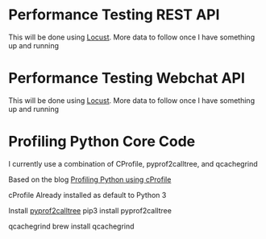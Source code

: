 # Performance Testing REST API

This will be done using [Locust](http://locust.io/). More data to follow once I have something up and running


# Performance Testing Webchat API

This will be done using [Locust](http://locust.io/). More data to follow once I have something up and running


# Profiling Python Core Code

I currently use a combination of CProfile, pyprof2calltree, and qcachegrind 

Based on the blog [Profiling Python using cProfile](https://julien.danjou.info/blog/2015/guide-to-python-profiling-cprofile-concrete-case-carbonara)

cProfile
    Already installed as default to Python 3

Install [pyprof2calltree](https://pypi.python.org/pypi/pyprof2calltree) 
    pip3 install pyprof2calltree

qcachegrind
    brew install qcachegrind

